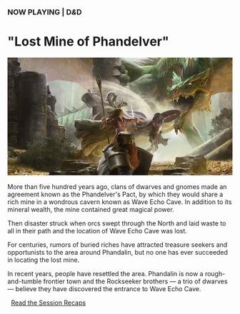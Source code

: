 ### NOW PLAYING \| D<i class="fab fa-d-and-d">&</i>D

# "Lost Mine of Phandelver"

![Image](/dnd-5e-phandelver-carousel.png)

More than five hundred years ago, clans of dwarves and gnomes made an agreement known as the Phandelver's Pact, by which they would share a rich mine in a wondrous cavern known as Wave Echo Cave. In addition to its mineral wealth, the mine contained great magical power.

Then disaster struck when orcs swept through the North and laid waste to all in their path and the location of Wave Echo Cave was lost.

For centuries, rumors of buried riches have attracted treasure seekers and opportunists to the area around Phandalin, but no one has ever succeeded in locating the lost mine.

In recent years, people have resettled the area. Phandalin is now a rough-and-tumble frontier town and the Rockseeker brothers — a trio of dwarves — believe they have discovered the entrance to Wave Echo Cave.

<i class="fas fa-book-open"></i>&nbsp;&nbsp;[Read the Session Recaps](/campaign/2021-lmop-with-dm-nicole)
